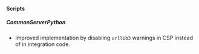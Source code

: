 
#### Scripts

##### CommonServerPython

- Improved implementation by disabling `urllib3` warnings in CSP instead of in integration code.
